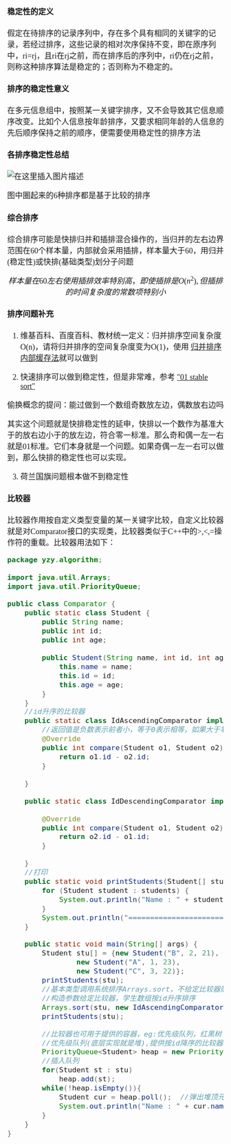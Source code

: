 <font size = 4 face = "黑体">

#### 稳定性的定义

假定在待排序的记录序列中，存在多个具有相同的关键字的记录，若经过排序，这些记录的相对次序保持不变，即在原序列中，ri=rj，且ri在rj之前，而在排序后的序列中，ri仍在rj之前，则称这种排序算法是稳定的；否则称为不稳定的。

#### 排序的稳定性意义

在多元信息组中，按照某一关键字排序，又不会导致其它信息顺序改变。比如个人信息按年龄排序，又要求相同年龄的人信息的先后顺序保持之前的顺序，便需要使用稳定性的排序方法


#### 各排序稳定性总结

![在这里插入图片描述](https://img-blog.csdnimg.cn/20210314141206609.png?x-oss-process=image/watermark,type_ZmFuZ3poZW5naGVpdGk,shadow_10,text_aHR0cHM6Ly9ibG9nLmNzZG4ubmV0L3FxXzQzODA4NzAw,size_16,color_FFFFFF,t_70)

图中圈起来的6种排序都是基于比较的排序

#### 综合排序

综合排序可能是快排归并和插排混合操作的，当归并的左右边界范围在60个样本量，内部就会采用插排，样本量大于60，用归并(稳定性)或快排(基础类型)划分子问题

```math
样本量在60左右使用插排效率特别高，即使插排是O(n^2),但插排的时间复杂度的常数项特别小
```

#### 排序问题补充


1. 维基百科、百度百科、教材统一定义：归并排序空间复杂度O(n)，请将归并排序的空间复杂度变为O(1)，使用 <a href="">归并排序内部缓存法</a>就可以做到

2. 快速排序可以做到稳定性，但是非常难，参考 <a href="">"01 stable sort"</a>


偷换概念的提问：能过做到一个数组奇数放左边，偶数放右边吗

其实这个问题就是快排稳定性的延申，快排以一个数作为基准大于的放右边小于的放左边，符合零一标准。那么奇和偶一左一右就是01标准。它们本身就是一个问题。如果奇偶一左一右可以做到，那么快排的稳定性也可以实现。

3. 荷兰国旗问题根本做不到稳定性


#### 比较器

比较器作用按自定义类型变量的某一关键字比较，自定义比较器就是对Comparator接口的实现类，比较器类似于C++中的>,<,=操作符的重载。比较器用法如下：


```java
package yzy.algorithm;

import java.util.Arrays;
import java.util.PriorityQueue;

public class Comparator {
    public static class Student {
        public String name;
        public int id;
        public int age;

        public Student(String name, int id, int age) {
            this.name = name;
            this.id = id;
            this.age = age;
        }
    }
    //id升序的比较器
    public static class IdAscendingComparator implements java.util.Comparator<Student> {
        //返回值是负数表示前者小，等于0表示相等，如果大于零则表示前者大
        @Override
        public int compare(Student o1, Student o2) {
            return o1.id - o2.id;
        }

    }

    public static class IdDescendingComparator implements java.util.Comparator<Student> {

        @Override
        public int compare(Student o1, Student o2) {
            return o2.id - o1.id;
        }

    }
    //打印
    public static void printStudents(Student[] students) {
        for (Student student : students) {
            System.out.println("Name : " + student.name + ", Id : " + student.id + ", Age : " + student.age);
        }
        System.out.println("===========================");
    }

    public static void main(String[] args) {
        Student stu[] = {new Student("B", 2, 21),
                new Student("A", 1, 23),
                new Student("C", 3, 22)};
        printStudents(stu);
        //基本类型调用系统排序Arrays.sort，不给定比较器则是按内存地址排序
        //构造参数给定比较器，学生数组按id升序排序
        Arrays.sort(stu, new IdAscendingComparator());
        printStudents(stu);

        //比较器也可用于提供的容器，eg:优先级队列，红黑树
        //优先级队列(底层实现就是堆),提供按id降序的比较器
        PriorityQueue<Student> heap = new PriorityQueue<>(new IdDescendingComparator());  //节点是自定义类型时，不提供比较器会报异常
        //插入队列
        for(Student st : stu)
            heap.add(st);
        while(!heap.isEmpty()){
            Student cur = heap.poll();  //弹出堆顶元素
            System.out.println("Name : " + cur.name + ", Id : " + cur.id + ", Age : " + cur.age);
        }
    }
}
```









</font>